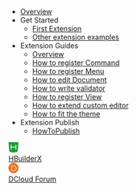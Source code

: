 * [Overview](/ExtensionTutorial/README.md)
* Get Started
    * [First Extension](/ExtensionTutorial/firstExtension.md)
    * [Other extension examples](/ExtensionTutorial/Others.md)
* Extension Guides
    * [Overview](/ExtensionTutorial/extension.md)
    * [How to register Command](/ExtensionTutorial/commands.md)
    * [How to register Menu](/ExtensionTutorial/menus.md)
    * [How to edit Document](/ExtensionTutorial/texteditor.md)
    * [How to write validator](/ExtensionTutorial/validations.md)
    * [How to register View](/ExtensionTutorial/views.md)
    * [How to extend custom editor](/ExtensionTutorial/customeditor.md)
    * [How to fit the theme](/ExtensionTutorial/fitTheme.md)
* Extension Publish
    * [HowToPublish](/ExtensionTutorial/HowToPublish.md)
<div class="contact-box">
  <a href="https://www.dcloud.io/hbuilderx.html" target="_blank" class="contact-item">
    <img src="/static/favicon/favicon.png" width="20" height="21">
    <div class="contact-smg">
      <div>HBuilderX</div>
    </div>
  </a>
  <a href="https://ask.dcloud.net.cn/explore/" target="_blank" class="contact-item">
    <img src="/static/icon/ask.png" width="20" height="21">
    <div class="contact-smg">
      <div>DCloud Forum</div>
    </div>
  </a>
</div>